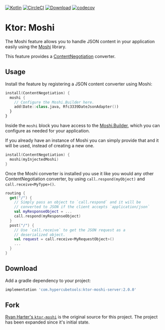 [![Kotlin](https://img.shields.io/badge/kotlin-1.3.10-blue.svg)](http://kotlinlang.org)
[![CircleCI](https://circleci.com/gh/plannigan/ktor-moshi.svg?style=svg)](https://circleci.com/gh/plannigan/ktor-moshi)
[![Download](https://api.bintray.com/packages/plannigan/com.hypercubetools/ktor-moshi-server/images/download.svg)](https://bintray.com/plannigan/com.hypercubetools/ktor-moshi-server/_latestVersion)
[![codecov](https://codecov.io/gh/plannigan/ktor-moshi/branch/main/graph/badge.svg)](https://codecov.io/gh/plannigan/ktor-moshi)

# Ktor: Moshi

The Moshi feature allows you to handle JSON content in your application easily using the [Moshi](https://github.com/square/moshi/) library.

This feature provides a [ContentNegotiation](http://ktor.io/servers/features/content-negotiation.html) converter.

## Usage

Install the feature by registering a JSON content converter using Moshi:

```kotlin
install(ContentNegotiation) {
  moshi {
    // Configure the Moshi.Builder here.
    add(Date::class.java, Rfc3339DateJsonAdapter())
  }
}
```

Inside the `moshi` block you have access to the [Moshi.Builder](http://square.github.io/moshi/1.x/moshi/com/squareup/moshi/Moshi.Builder.html), which you can configure as needed for your application. 

If you already have an instance of Moshi you can simply provide that and it will be used, instead of creating a new one.

```kotlin
install(ContentNegotiation) {
  moshi(myInjectedMoshi)
}
```

Once the Moshi converter is installed you use it like you would any other ContentNegotiation converter, by using `call.respond(myObject)` and `call.receive<MyType>()`. 

```kotlin
routing {
  get("/") {
    // Simply pass an object to `call.respond` and it will be
    // converted to JSON if the client accepts `application/json`
    val myResponseObject = ...
    call.respond(myResponseObject)
  }
  post("/") {
    // Use `call.receive` to get the JSON request as a
    // deserialized object.
    val request = call.receive<MyRequestObject>()
    ...
  }
}
```

## Download

Add a gradle dependency to your project:

```groovy
implementation 'com.hypercubetools:ktor-moshi-server:2.0.0'
```

## Fork

[Ryan Harter's `ktor-moshi`][old_repo] is the original source for this project. The project has been expanded since it's
initial state.

[old_repo]: https://github.com/rharter/ktor-moshi
